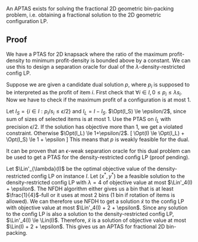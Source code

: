 An APTAS exists for solving the fractional 2D geometric bin-packing problem,
i.e. obtaining a fractional solution to the 2D geometric configuration LP.
$\newcommand{\Opt}{\operatorname{opt}}$
$\newcommand{\LP}{\operatorname{LP}}$
$\newcommand{\Lin}{\operatorname{lin}}$

## Proof

We have a PTAS for 2D knapsack where the ratio of the maximum profit-density
to minimum profit-density is bounded above by a constant.
We can use this to design a separation oracle for dual of the $\lambda$-density-restricted config LP.

Suppose we are given a candidate dual solution $p$,
where $p_i$ is supposed to be interpreted as the profit of item $i$.
First check that $\forall i \in I, 0 \le p_i \le \lambda s_i$.
Now we have to check if the maximum profit of a configuration is at most $1$.

Let $I_S = \{ i \in I: p_i / s_i \le \epsilon/2 \}$ and $I_L = I - I_S$.
$\Opt(I_S) \le \epsilon/2$, since sum of sizes of selected items is at most 1.
Use the PTAS on $I_L$ with precision $\epsilon/2$.
If the solution has objective more than 1, we get a violated constraint.
Otherwise $\Opt(I_L) \le 1+\epsilon/2$.
\[ \Opt(I) \le \Opt(I_L) + \Opt(I_S) \le 1 + \epsilon \]
This means that $p$ is weakly feasible for the dual.

It can be proven that an $\epsilon$-weak separation oracle for
this dual problem can be used to get a PTAS for the density-restricted config LP
<span class="text-danger">(proof pending)</span>.

Let $\Lin'_{\lambda}(I)$ be the optimal objective value of the density-restricted config LP on instance $I$.
Let $(x^*, y^*)$ be a feasible solution to the density-restricted config LP with $\lambda = 4$
of objective value at most $\Lin'_4(I) + \epsilon$.
The NFDH algorithm either gives us a bin that is at least $\frac{1}{4}$-full
or it uses at most 2 bins (1 bin if rotation of items is allowed).
We can therefore use NFDH to get a solution $\widetilde{x}$ to the config LP
with objective value at most $\Lin'_4(I) + 2 + \epsilon$.
Since any solution to the config LP is also a solution to the density-restricted config LP,
$\Lin'_4(I) \le \Lin(I)$. Therefore, $\widetilde{x}$ is a solution of objective value
at most $\Lin(I) + 2 + \epsilon$. This gives us an APTAS for fractional 2D bin-packing.
